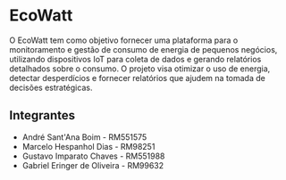 # EcoWatt

O EcoWatt tem como objetivo fornecer uma plataforma para o monitoramento e
gestão de consumo de energia de pequenos negócios, utilizando dispositivos
IoT para coleta de dados e gerando relatórios detalhados sobre o consumo. O
projeto visa otimizar o uso de energia, detectar desperdícios e fornecer
relatórios que ajudem na tomada de decisões estratégicas.


## Integrantes

- André Sant'Ana Boim - RM551575
- Marcelo Hespanhol Dias - RM98251
- Gustavo Imparato Chaves - RM551988
- Gabriel Eringer de Oliveira - RM99632
